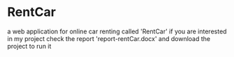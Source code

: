 # RentCar
a web application for online car renting called 'RentCar'
if you are interested in my project check the report 'report-rentCar.docx' and download the project to run it

